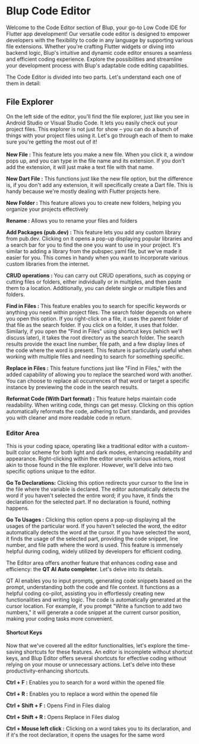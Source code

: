 # Blup Code Editor &#x20;

Welcome to the Code Editor section of Blup, your go-to Low Code IDE for Flutter app development! Our versatile code editor is designed to empower developers with the flexibility to code in any language by supporting various file extensions. Whether you're crafting Flutter widgets or diving into backend logic, Blup's intuitive and dynamic code editor ensures a seamless and efficient coding experience. Explore the possibilities and streamline your development process with Blup's adaptable code editing capabilities.



The Code Editor is divided into two parts. Let's understand each one of them in detail:

## File Explorer

On the left side of the editor, you'll find the file explorer, just like you see in Android Studio or Visual Studio Code. It lets you easily check out your project files. This explorer is not just for show – you can do a bunch of things with your project files using it. Let's go through each of them to make sure you're getting the most out of it!\
\
**New File :**  This feature lets you make a new file. When you click it, a window pops up, and you can type in the file name and its extension. If you don't add the extension, it will just make a text file with that name.

**New Dart File :** This functions just like the new file option, but the difference is, if you don't add any extension, it will specifically create a Dart file. This is handy because we're mostly dealing with Flutter projects here.

**New Folder :** This feature allows you to create new folders, helping you organize your projects effectively

**Rename :**  Allows you to rename your files and folders

**Add Packages (pub.dev) :** This feature lets you add any custom library from pub.dev. Clicking on it opens a pop-up displaying popular libraries and a search bar for you to find the one you want to use in your project. It's similar to adding a library from the pubspec.yaml file, but we've made it easier for you. This comes in handy when you want to incorporate various custom libraries from the internet.

**CRUD operations :** You can carry out CRUD operations, such as copying or cutting files or folders, either individually or in multiples, and then paste them to a location. Additionally, you can delete single or multiple files and folders.

**Find in Files :**  This feature enables you to search for specific keywords or anything you need within project files. The search folder depends on where you open this option. If you right-click on a file, it uses the parent folder of that file as the search folder. If you click on a folder, it uses that folder. Similarly, if you open the "Find in Files" using shortcut keys (which we'll discuss later), it takes the root directory as the search folder. The search results provide the exact line number, file path, and a few display lines of the code where the word is present. This feature is particularly useful when working with multiple files and needing to search for something specific.

**Replace in Files :** This feature functions just like "Find in Files," with the added capability of allowing you to replace the searched word with another. You can choose to replace all occurrences of that word or target a specific instance by previewing the code in the search results.

**Reformat Code (With Dart format) :** This feature helps maintain code readability. When writing code, things can get messy. Clicking on this option automatically reformats the code, adhering to Dart standards, and provides you with cleaner and more readable code in return.

### Editor Area

This is your coding space, operating like a traditional editor with a custom-built color scheme for both light and dark modes, enhancing readability and appearance. Right-clicking within the editor unveils various actions, most akin to those found in the file explorer. However, we'll delve into two specific options unique to the editor.

**Go To Declarations:** Clicking this option redirects your cursor to the line in the file where the variable is declared. The editor automatically detects the word if you haven't selected the entire word; if you have, it finds the declaration for the selected part. If no declaration is found, nothing happens.

**Go To Usages :** Clicking this option opens a pop-up displaying all the usages of the particular word. If you haven't selected the word, the editor automatically detects the word at the cursor. If you have selected the word, it finds the usage of the selected part, providing the code snippet, line number, and file path where the word is used. This feature is immensely helpful during coding, widely utilized by developers for efficient coding.

The Editor area offers another feature that enhances coding ease and efficiency: the **QT AI Auto completer**. Let's delve into its details.

QT AI enables you to input prompts, generating code snippets based on the prompt, understanding both the code and file context. It functions as a helpful coding co-pilot, assisting you in effortlessly creating new functionalities and writing logic. The code is automatically generated at the cursor location. For example, if you prompt "Write a function to add two numbers," it will generate a code snippet at the current cursor position, making your coding tasks more convenient.

#### Shortcut Keys

Now that we've covered all the editor functionalities, let's explore the time-saving shortcuts for these features. An editor is incomplete without shortcut keys, and Blup Editor offers several shortcuts for effective coding without relying on your mouse or unnecessary actions. Let's delve into these productivity-enhancing shortcuts.

**Ctrl + F :** Enables you to search for a word within the opened file

**Ctrl  + R :** Enables you to replace a word within the opened file

**Ctrl + Shift + F :** Opens Find in Files dialog

**Ctrl + Shift + R :** Opens Replace in Files dialog

**Ctrl + Mouse left click :** Clicking on a word takes you to its declaration, and if it's the root declaration, it opens the usages for the same word

